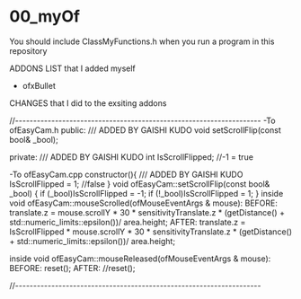 # 00_myOf

You should include ClassMyFunctions.h when you run a program in this repository


ADDONS LIST that I added myself
- ofxBullet


CHANGES that I did to the exsiting addons

//--------------------------------------------------------------------
-To ofEasyCam.h
public:
/// ADDED BY GAISHI KUDO
	void setScrollFlip(const bool& _bool);

private:
/// ADDED BY GAISHI KUDO
	int IsScrollFlipped; //-1 = true


-To ofEasyCam.cpp
constructor(){
    /// ADDED BY GAISHI KUDO
	IsScrollFlipped = 1; //false
}
void ofEasyCam::setScrollFlip(const bool& _bool) {
	if (_bool)IsScrollFlipped = -1;
	if (!_bool)IsScrollFlipped = 1;
}
inside void ofEasyCam::mouseScrolled(ofMouseEventArgs & mouse):
BEFORE: translate.z = mouse.scrollY * 30 * sensitivityTranslate.z * (getDistance() + std::numeric_limits<float>::epsilon())/ area.height;
AFTER: translate.z = IsScrollFlipped * mouse.scrollY * 30 * sensitivityTranslate.z * (getDistance() + std::numeric_limits<float>::epsilon())/ area.height;

inside void ofEasyCam::mouseReleased(ofMouseEventArgs & mouse):
BEFORE: reset();
AFTER: //reset();

//-------------------------------------------------------------------- 
